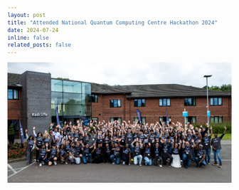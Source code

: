 ```yaml
---
layout: post
title: "Attended National Quantum Computing Centre Hackathon 2024"
date: 2024-07-24
inline: false
related_posts: false
---
```


<!-- ![Attended NQCC Hackathon 2024](/assets/img/news/nqcc_2024.jpg) -->

<img src="/assets/img/news/nqcc_2024.jpg" alt="Attended NQCC Hackathon 2024" style="max-width: 100%; height: auto; width: 600px;">
